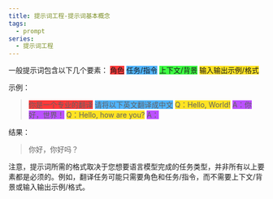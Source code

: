 ```yaml
---
title: 提示词工程-提示词基本概念
tags:
  - prompt
series:
  - 提示词工程
---
```


一般提示词包含以下几个要素：
<font style="background:#ff3a3a">角色</font>
<font style="background:#50b4ff">任务/指令</font>
<font style="background:#3dff42">上下文/背景</font>
<font style="background:#ffe324">输入输出示例/格式</font>

示例：

> <font style="background:#ff3a3a">你是一个专业的翻译</font>
<font style="background:#50b4ff">请将以下英文翻译成中文</font>
<font style="background:#ffe324">Q：Hello, World!</font>
<font style="background:#bb51ff">A：你好，世界！</font>
<font style="background:#ffe324">Q：Hello, how are you?</font>
<font style="background:#bb51ff">A：</font>

结果：
> 你好，你好吗？

注意，提示词所需的格式取决于您想要语言模型完成的任务类型，并非所有以上要素都是必须的。例如，翻译任务可能只需要角色和任务/指令，而不需要上下文/背景或输入输出示例/格式。
